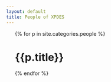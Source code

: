 ```yaml
---
layout: default
title: People of XPDES
---
```


<ul>
{% for p in site.categories.people %}
   <h1><a href'{{p.url}}'>{{p.title}}</a></h1>
{% endfor %}
</ul>

